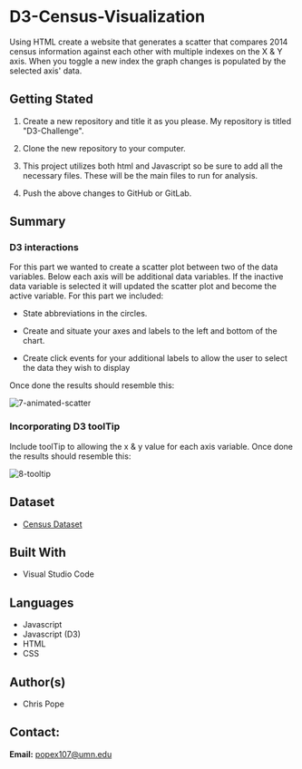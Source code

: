 # D3-Census-Visualization
Using HTML create a website that generates a scatter that compares 2014 census information against each other with multiple indexes on the X & Y axis. When you toggle a new index the graph changes is populated by the selected axis' data.

## Getting Stated 

1. Create a new repository and title it as you please. My repository is titled "D3-Challenge".

1. Clone the new repository to your computer.

1. This project utilizes both html and Javascript so be sure to add all the necessary files. These will be the main files to run for analysis.

1. Push the above changes to GitHub or GitLab.

## Summary

### D3 interactions

For this part we wanted to create a scatter plot between two of the data variables. Below each axis will be additional data variables. If the inactive data variable is selected it will updated the scatter plot and become the active variable. For this part we included:

* State abbreviations in the circles.

* Create and situate your axes and labels to the left and bottom of the chart.

* Create click events for your additional labels to allow the user to select the data they wish to display

Once done the results should resemble this:

![7-animated-scatter](https://user-images.githubusercontent.com/75814760/116644340-b7b09d80-a938-11eb-8b3b-0011cf93fee6.gif)

### Incorporating D3 toolTip

Include toolTip to allowing the x & y value for each axis variable. Once done the results should resemble this:

![8-tooltip](https://user-images.githubusercontent.com/75814760/116644562-53420e00-a939-11eb-91ed-527b1703f441.gif)

## Dataset

* [Census Dataset](https://github.com/chrispope12391/D3-Challenge/blob/main/assets/data/data.csv)

## Built With

* Visual Studio Code

## Languages

* Javascript
* Javascript (D3)
* HTML
* CSS

## Author(s)

* Chris Pope

## Contact:

__Email:__ popex107@umn.edu